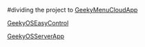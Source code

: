 #dividing the project to 
[GeekyMenuCloudApp](https://github.com/geekylab/GeekyMenuCloudApp)

[GeekyOSEasyControl](https://github.com/geekylab/GeekyOSEasyControl)

[GeekyOSServerApp](https://github.com/geekylab/GeekyOSServerApp)
